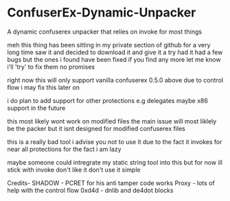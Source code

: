 # ConfuserEx-Dynamic-Unpacker
A dynamic confuserex unpacker that relies on invoke for most things

meh this thing has been sitting in my private section of github for a very long time saw it and decided to download it and give it a try had
it had a few bugs but the ones i found have been fixed 
if you find any more let me know i'll 'try' to fix them no promises 

right now this will only support vanilla confuserex 0.5.0 above due to control flow i may fix this later on 

i do plan to add support for other protections e.g delegates maybe x86 support in the future 

this most likely wont work on modified files the main issue will most liklely be the packer but it isnt designed for modified confuserex files

this is a really bad tool i advise you not to use it due to the fact it invokes for near all protections for the fact i am lazy 

maybe someone could intregrate my static string tool into this but for now ill stick with invoke 
don't like it don't use it simple



Credits-
SHADOW - PCRET for his anti tamper code works 
Proxy - lots of help with the control flow
0xd4d - dnlib and de4dot blocks
